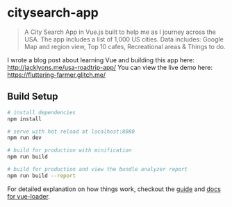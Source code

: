 # citysearch-app

> A City Search App in Vue.js built to help me as I journey across the USA.
> The app includes a list of 1,000 US cities.
> Data includes: Google Map and region view, Top 10 cafes, Recreational areas & Things to do.

I wrote a blog post about learning Vue and building this app here: http://jacklyons.me/usa-roadtrip-app/
You can view the live demo here: https://fluttering-farmer.glitch.me/

## Build Setup

``` bash
# install dependencies
npm install

# serve with hot reload at localhost:8080
npm run dev

# build for production with minification
npm run build

# build for production and view the bundle analyzer report
npm run build --report
```

For detailed explanation on how things work, checkout the [guide](http://vuejs-templates.github.io/webpack/) and [docs for vue-loader](http://vuejs.github.io/vue-loader).
